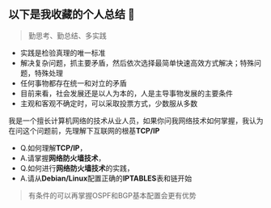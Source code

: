 ## 以下是我收藏的个人总结  👋

 > 勤思考、勤总结、多实践

- 实践是检验真理的唯一标准
- 解决复杂问题，抓主要矛盾，然后依次选择最简单快速高效方式解决；特殊问题，特殊处理
- 任何事物都存在统一和对立的矛盾
- 目前来看，社会发展还是以人为本的，人是主导事物发展的主要条件
- 主观和客观不确定时，可以采取投票方式，少数服从多数

我是一个擅长计算机网络的技术从业人员，如果你问我网络技术如何掌握，我认为在问这个问题前，先理解下互联网的根基**TCP/IP**  
- Q.如何理解**TCP/IP**，
- A.请掌握**网络防火墙技术**，
- Q.如何进行**网络防火墙技术**的实践，
- A.请从**Debian/Linux**配置正确的**IPTABLES**表和链开始

> 有条件的可以再掌握OSPF和BGP基本配置会更有优势



